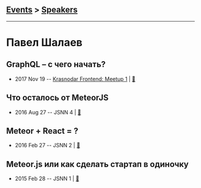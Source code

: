 ## [Events](../README.md) > [Speakers](../speakers.md)
---

# Павел Шалаев

## GraphQL – с чего начать?
- 2017 Nov 19 -- [Krasnodar Frontend: Meetup 1](https://www.youtube.com/watch?v=Nzg2SrHku7Y)  | [:notebook:](http://slides.com/lawrentiy/deck-6)  
## Что осталось от MeteorJS
- 2016 Aug 27 -- JSNN 4  | [:notebook:](http://slides.com/lawrentiy/historyofmeteorjs#/)  
## Meteor + React &#x3D; ?
- 2016 Feb 27 -- JSNN 2  | [:notebook:](https://slides.com/lawrentiy/meteorreact)  
## Meteor.js или как сделать стартап в одиночку
- 2015 Feb 28 -- JSNN 1  | [:notebook:](http://slides.com/lawrentiy/meteorintroduce#/)  
